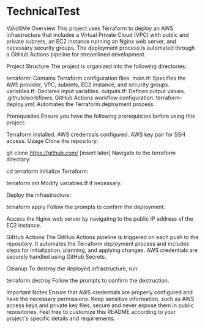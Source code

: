 # TechnicalTest
Valid8Me
Overview This project uses Terraform to deploy an AWS infrastructure that includes a Virtual Private Cloud (VPC) with public and private subnets, an EC2 instance running an Nginx web server, and necessary security groups. The deployment process is automated through a GitHub Actions pipeline for streamlined development.

Project Structure The project is organized into the following directories:

terraform: Contains Terraform configuration files. main.tf: Specifies the AWS provider, VPC, subnets, EC2 instance, and security groups. variables.tf: Declares input variables. outputs.tf: Defines output values. .github/workflows: GitHub Actions workflow configuration. terraform-deploy.yml: Automates the Terraform deployment process.

Prerequisites Ensure you have the following prerequisites before using this project:

Terraform installed. AWS credentials configured. AWS key pair for SSH access. Usage Clone the repository:

git clone https://github.com/ [insert later] Navigate to the terraform directory:

cd terraform Initialize Terraform:

terraform init Modify variables.tf if necessary.

Deploy the infrastructure:

terraform apply Follow the prompts to confirm the deployment.

Access the Nginx web server by navigating to the public IP address of the EC2 instance.

GitHub Actions The GitHub Actions pipeline is triggered on each push to the repository. It automates the Terraform deployment process and includes steps for initialization, planning, and applying changes. AWS credentials are securely handled using GitHub Secrets.

Cleanup To destroy the deployed infrastructure, run:

terraform destroy Follow the prompts to confirm the destruction.

Important Notes Ensure that AWS credentials are properly configured and have the necessary permissions. Keep sensitive information, such as AWS access keys and private key files, secure and never expose them in public repositories. Feel free to customize this README according to your project's specific details and requirements.
